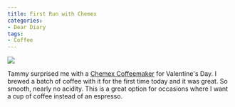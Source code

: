 ```yaml
---
title: First Run with Chemex
categories:
- Dear Diary
tags:
- Coffee
---
```


![](/assets/posts/2011/Photo13.jpg)
  



Tammy surprised me with a [Chemex Coffeemaker](http://www.chemexcoffeemaker.com/) for Valentine's Day. I brewed a batch of coffee with it for the first time today and it was great. So smooth, nearly no acidity. This is a great option for occasions where I want a cup of coffee instead of an espresso.
